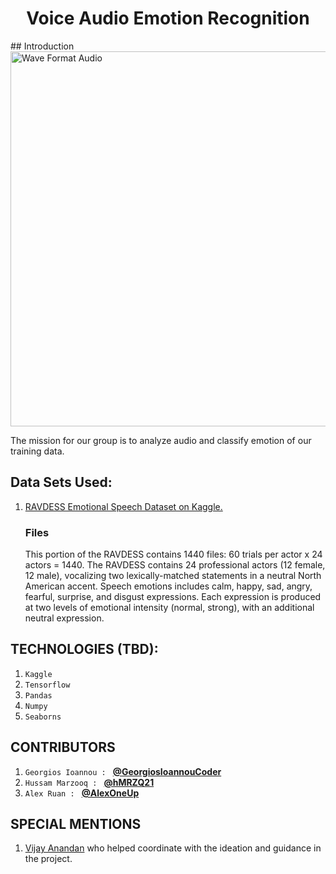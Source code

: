 <div>
<h1  align="center" >Voice Audio Emotion Recognition</h1>
</div>
## Introduction
<img alt="Wave Format Audio" src="https://miro.medium.com/max/640/1*s4VsyAL7GkQ0zIjEKcDQyg.jpeg" width="600" height="600">

The mission for our group is to analyze audio and classify emotion of our training data.

## Data Sets Used:
1. <a href="https://www.kaggle.com/uwrfkaggler/ravdess-emotional-speech-audio">RAVDESS Emotional Speech Dataset on Kaggle.</a> 
    <br />
    <h3>Files</h3>
    <p>This portion of the RAVDESS contains 1440 files: 60 trials per actor x 24 actors = 1440. The RAVDESS contains 24 professional actors (12 female, 12 male), vocalizing two lexically-matched statements in a neutral North American accent. Speech emotions includes calm, happy, sad, angry, fearful, surprise, and disgust expressions. Each expression is produced at two levels of emotional intensity (normal, strong), with an additional neutral expression.</p>

## TECHNOLOGIES (TBD):

1. `Kaggle`
2. `Tensorflow`
3. `Pandas`
4. `Numpy`
5. `Seaborns`



## CONTRIBUTORS
1. `Georgios Ioannou : `
**[@GeorgiosIoannouCoder](https://github.com/GeorgiosIoannouCoder)**
2. `Hussam Marzooq : ` 
**[@hMRZQ21](https://github.com/hMRZQ21)**
3. `Alex Ruan : `
**[@AlexOneUp](https://github.com/AlexOneUp)**

## SPECIAL MENTIONS 
1. <p><a href="https://www.linkedin.com/in/vijay-anadan">Vijay Anandan</a> who helped coordinate with the ideation and guidance in the project.</p>
</br>
